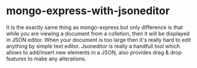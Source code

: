 # mongo-express-with-jsoneditor

It is the exactly same thing as mongo-express but only difference is that while you are viewing a document from a colletion, then it will be displayed in JSON editor. When your document is too large then it's really hard to edit anything by simple text editor. Jsoneditor is really a handfull tool which allows to add/insert new elements in a JSON, also provides drag & drop features to make any alterations.
